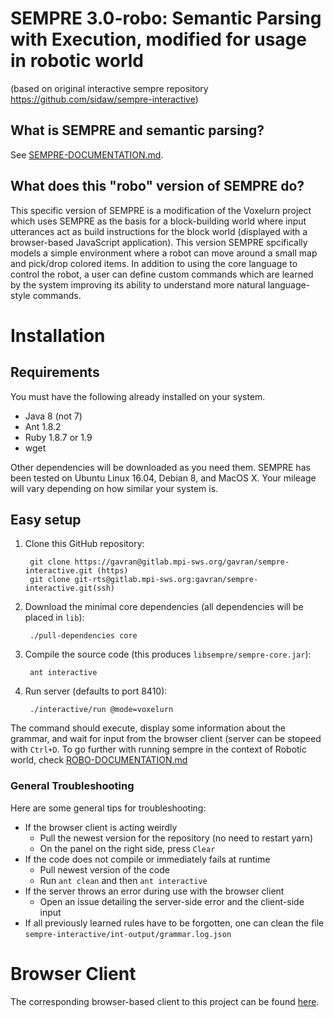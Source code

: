 # SEMPRE 3.0-robo: Semantic Parsing with Execution, modified for usage in robotic world 
(based on original interactive sempre repository https://github.com/sidaw/sempre-interactive)

## What is SEMPRE and semantic parsing?

See [SEMPRE-DOCUMENTATION.md](/SEMPRE-DOCUMENTATION.md).

## What does this "robo" version of SEMPRE do?

This specific version of SEMPRE is a modification of the Voxelurn project which
uses SEMPRE as the basis for a block-building world where input utterances act
as build instructions for the block world (displayed with a browser-based
JavaScript application). This version SEMPRE spcifically models a simple
environment where a robot can move around a small map and pick/drop colored
items. In addition to using the core language to control the robot, a user can
define custom commands which are learned by the system improving its ability to
understand more natural language-style commands.

# Installation

## Requirements

You must have the following already installed on your system.

- Java 8 (not 7)
- Ant 1.8.2
- Ruby 1.8.7 or 1.9
- wget

Other dependencies will be downloaded as you need them. SEMPRE has been tested
on Ubuntu Linux 16.04, Debian 8, and MacOS X. Your mileage will vary depending
on how similar your system is.

## Easy setup

1. Clone this GitHub repository:

        git clone https://gavran@gitlab.mpi-sws.org/gavran/sempre-interactive.git (https)
        git clone git-rts@gitlab.mpi-sws.org:gavran/sempre-interactive.git(ssh)

2. Download the minimal core dependencies (all dependencies will be placed in `lib`):

        ./pull-dependencies core

3. Compile the source code (this produces `libsempre/sempre-core.jar`):

        ant interactive

4. Run server (defaults to port 8410):

        ./interactive/run @mode=voxelurn

The command should execute, display some information about the grammar, and
wait for input from the browser client (server can be stopeed with `Ctrl+D`.
To go further with running sempre in the context of Robotic world, check
[ROBO-DOCUMENTATION.md](https://gitlab.mpi-sws.org/gavran/sempre-interactive/blob/master/ROBO-DOCUMENTATION.md)

### General Troubleshooting

Here are some general tips for troubleshooting:

- If the browser client is acting weirdly
	- Pull the newest version for the repository (no need to restart yarn)
	- On the panel on the right side, press `Clear`
- If the code does not compile or immediately fails at runtime
	- Pull newest version of the code
	- Run `ant clean` and then `ant interactive`
- If the server throws an error during use with the browser client
	- Open an issue detailing the server-side error and the client-side input
- If all previously learned rules have to be forgotten, one can clean the file `sempre-interactive/int-output/grammar.log.json`

# Browser Client

The corresponding browser-based client to this project can be found
[here](https://gitlab.mpi-sws.org/gavran/naturalizing-robotic-language).